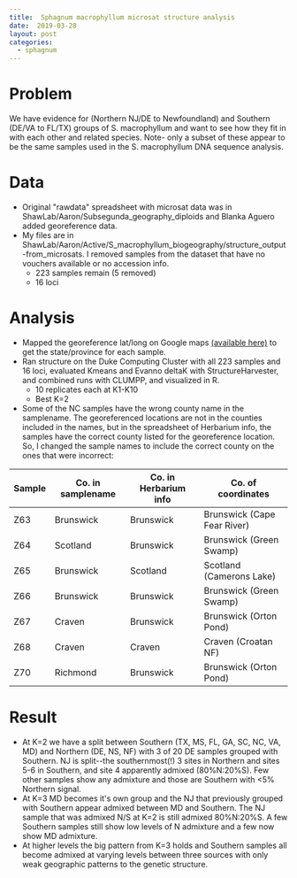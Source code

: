 ```yaml
---
title:  Sphagnum macrophyllum microsat structure analysis
date:  2019-03-28
layout: post
categories:
  - sphagnum
---
```


# Problem

We have evidence for (Northern NJ/DE to Newfoundland) and Southern (DE/VA to FL/TX) groups of S. macrophyllum and want to see how they fit in with each other and related species. Note- only a subset of these appear to be the same samples used in the S. macrophyllum DNA sequence analysis.

# Data
  * Original "rawdata" spreadsheet with microsat data was in ShawLab/Aaron/Subsegunda_geography_diploids and Blanka Aguero added georeference data.
  * My files are in ShawLab/Aaron/Active/S_macrophyllum_biogeography/structure_output-from_microsats. I removed samples from the dataset that have no vouchers available or no accession info.
    - 223 samples remain (5 removed)
    - 16 loci

# Analysis

  * Mapped the georeference lat/long on Google maps [(available here)][1] to get the state/province for each sample.
  * Ran structure on the Duke Computing Cluster with all 223 samples and 16 loci, evaluated Kmeans and Evanno deltaK with StructureHarvester, and combined runs with CLUMPP, and visualized in R.
    - 10 replicates each at K1-K10
    - Best K=2
  * Some of the NC samples have the wrong county name in the samplename. The georeferenced locations are not in the counties included in the names, but in the spreadsheet of Herbarium info, the samples have the correct county listed for the georeference location. So, I changed the sample names to include the correct county on the ones that were incorrect:

| Sample | Co. in samplename | Co. in Herbarium info | Co. of coordinates |
| ------ | ----------------- | --------------------- | ------------------ |
| Z63 | Brunswick | Brunswick | Brunswick (Cape Fear River) |
| Z64 | Scotland | Brunswick | Brunswick (Green Swamp) |
| Z65 | Brunswick | Scotland | Scotland (Camerons Lake) |
| Z66 | Brunswick | Brunswick | Brunswick (Green Swamp) |    
| Z67 | Craven | Brunswick | Brunswick (Orton Pond) |
| Z68 | Craven | Craven | Craven (Croatan NF) |
| Z70 | Richmond | Brunswick | Brunswick (Orton Pond) |

# Result

  * At K=2 we have a split between Southern (TX, MS, FL, GA, SC, NC, VA, MD) and Northern (DE, NS, NF) with 3 of 20 DE samples grouped with Southern. NJ is split--the southernmost(!) 3 sites in Northern and sites 5-6 in Southern, and site 4 apparently admixed (80%N:20%S). Few other samples show any admixture and those are Southern with <5% Northern signal.
  * At K=3 MD becomes it's own group and the NJ that previously grouped with Southern appear admixed between MD and Southern. The NJ sample that was admixed N/S at K=2 is still admixed 80%N:20%S. A few Southern samples still show low levels of N admixture and a few now show MD admixture.
  * At higher levels the big pattern from K=3 holds and Southern samples all become admixed at varying levels between three sources with only weak geographic patterns to the genetic structure. 

[1]: https://drive.google.com/open?id=1DBN0Ub_KafXjANs2qlDufeXC6snAH43B&usp=sharing
